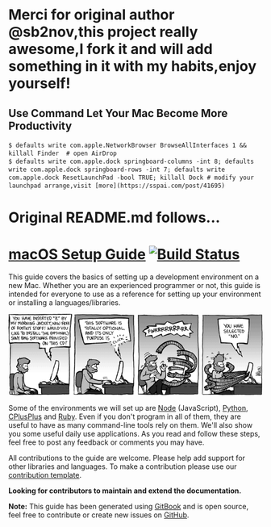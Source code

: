 # Merci for original author @sb2nov,this project really awesome,I fork it and will add something in it with my habits,enjoy yourself!

## Use Command Let Your Mac Become More Productivity
```Shell
$ defaults write com.apple.NetworkBrowser BrowseAllInterfaces 1 && killall Finder  # open AirDrop
$ defaults write com.apple.dock springboard-columns -int 8; defaults write com.apple.dock springboard-rows -int 7; defaults write com.apple.dock ResetLaunchPad -bool TRUE; killall Dock # modify your launchpad arrange,visit [more](https://sspai.com/post/41695)

```



# Original README.md follows...

[macOS Setup Guide](http://sourabhbajaj.com/mac-setup) [![Build Status](https://travis-ci.org/sb2nov/mac-setup.svg?branch=master)](https://travis-ci.org/sb2nov/mac-setup)
====================

This guide covers the basics of setting up a development environment on a new Mac. Whether you are an experienced programmer or not, this guide is intended for everyone to use as a reference for setting up your environment or installing a languages/libraries.

[![Screen](https://raw.githubusercontent.com/sb2nov/mac-setup/master/assets/intro.gif)](https://raw.githubusercontent.com/sb2nov/mac-setup/master/assets/intro.gif)

Some of the environments we will set up are [Node](http://nodejs.org) (JavaScript), [Python](http://www.python.org), [CPlusPlus](http://www.cplusplus.com) and [Ruby](http://www.ruby-lang.org). Even if you don't program in all of them, they are useful to have as many command-line tools rely on them. We'll also show you some useful daily use applications. As you read and follow these steps, feel free to post any feedback or comments you may have.

All contributions to the guide are welcome. Please help add support for other libraries and languages. To make a contribution please use our [contribution template](.github/CONTRIBUTION_TEMPLATE.md).

**Looking for contributors to maintain and extend the documentation.**

**Note:** This guide has been generated using [GitBook](http://www.gitbook.io) and is open source, feel free to contribute or create new issues on [GitHub](https://github.com/sb2nov/mac-setup/issues).
